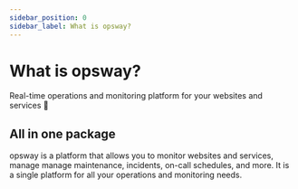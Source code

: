 ```yaml
---
sidebar_position: 0
sidebar_label: What is opsway?
---
```


# What is opsway?

Real-time operations and monitoring platform for your websites and services 🚀

## All in one package

opsway is a platform that allows you to monitor websites and services, manage manage maintenance, incidents, on-call schedules, and more. It is a single platform for all your operations and monitoring needs.

